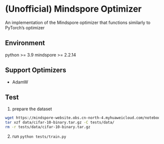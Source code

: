 # (Unofficial) Mindspore Optimizer

An implementation of the Mindspore optimizer that functions similarly to PyTorch’s optimizer

## Environment

python >= 3.9
mindspore >= 2.2.14

## Support Optimizers

- AdamW

## Test

1. prepare the dataset

```bash
wget https://mindspore-website.obs.cn-north-4.myhuaweicloud.com/notebook/datasets/cifar-10-binary.tar.gz -P tests/data/
tar xzf data/cifar-10-binary.tar.gz -C tests/data/
rm -r tests/data/cifar-10-binary.tar.gz
```

2. run `python tests/train.py`
